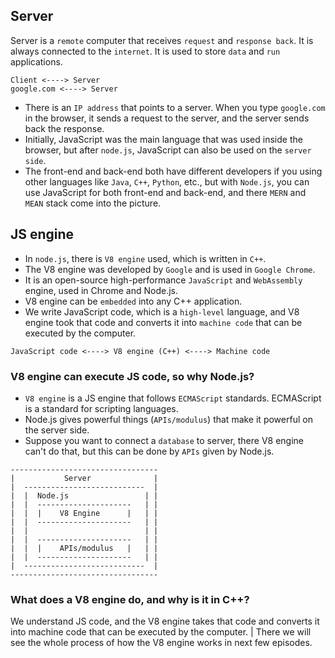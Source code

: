 ## **Server**

Server is a `remote` computer that receives `request` and `response back`. It is always connected to the `internet`. It is used to store `data` and `run` applications.

```
Client <----> Server
google.com <----> Server
```

- There is an `IP address` that points to a server. When you type `google.com` in the browser, it sends a request to the server, and the server sends back the response.
- Initially, JavaScript was the main language that was used inside the browser, but after `node.js`, JavaScript can also be used on the `server side`.
- The front-end and back-end both have different developers if you using other languages like `Java`, `C++`, `Python`, etc., but with `Node.js`, you can use JavaScript for both front-end and back-end, and there `MERN` and `MEAN` stack come into the picture.

## **JS engine**

- In `node.js`, there is `V8 engine` used, which is written in `C++`.
- The V8 engine was developed by `Google` and is used in `Google Chrome`.
- It is an open-source high-performance `JavaScript` and `WebAssembly` engine, used in Chrome and Node.js.
- V8 engine can be `embedded` into any C++ application.
- We write JavaScript code, which is a `high-level` language, and V8 engine took that code and converts it into `machine code` that can be executed by the computer.

```
JavaScript code <----> V8 engine (C++) <----> Machine code
```

### **V8 engine can execute JS code, so why Node.js?**

- `V8 engine` is a JS engine that follows `ECMAScript` standards. ECMAScript is a standard for scripting languages.
- Node.js gives powerful things (`APIs/modulus`) that make it powerful on the server side.
- Suppose you want to connect a `database` to server, there V8 engine can't do that, but this can be done by `APIs` given by Node.js.

```
---------------------------------
|           Server              |
|  ---------------------------  |
|  |  Node.js                 | |
|  |  ---------------------   | |
|  |  |    V8 Engine      |   | |
|  |  ---------------------   | |
|  |                          | |
|  |  ---------------------   | |
|  |  |    APIs/modulus   |   | |
|  |  ---------------------   | |
|  ---------------------------  |
---------------------------------
```

### **What does a V8 engine do, and why is it in C++?**

We understand JS code, and the V8 engine takes that code and converts it into machine code that can be executed by the computer.
| There we will see the whole process of how the V8 engine works in next few episodes.